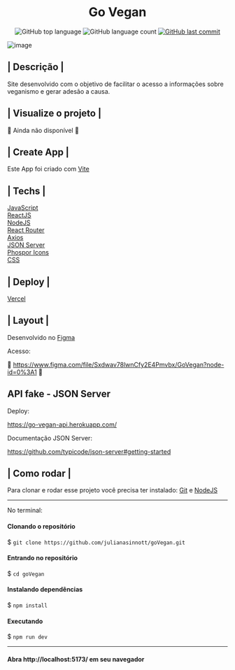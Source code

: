 <h1 align='center'> Go Vegan </h1>

<p align="center">
  <img alt="GitHub top language" src="https://img.shields.io/github/languages/top/julianasinnott/goVegan.svg?color=81B289">

  <img alt="GitHub language count" src="https://img.shields.io/github/languages/count/julianasinnott/goVegan.svg?color=B64EBF">
  
  <a href="https://github.com/julianasinnott/goVegan/commits/main">
    <img alt="GitHub last commit" src="https://img.shields.io/github/last-commit/julianasinnott/goVegan.svg?color=81B289">
  </a>
</p>

![image](https://user-images.githubusercontent.com/100887684/185830699-a2fbd6bd-4867-46a2-9635-7978c3f7ff83.png)





## | Descrição |

Site desenvolvido com o objetivo de facilitar o acesso a informações sobre veganismo e  gerar adesão a causa.

## | Visualize o projeto |

🚧 Ainda não disponível 🚧

## | Create App |

Este App foi criado com [Vite](https://vitejs.dev/) <br>

## | Techs |

[JavaScript](https://www.javascript.com/) <br>
[ReactJS](https://reactjs.org/) <br>
[NodeJS](https://nodejs.org/en/) <br>
[React Router](https://reactrouter.com/) <br>
[Axios](https://axios-http.com/ptbr/) <br>
[JSON Server](https://github.com/typicode/json-server#getting-started) <br>
[Phospor Icons](https://phosphoricons.com/) <br>
[CSS](https://www.w3.org/Style/CSS/Overview.en.html) <br>

## | Deploy |

[Vercel](https://vercel.com/)

## | Layout | 

Desenvolvido no [Figma](https://www.figma.com/)

Acesso:

🔗 https://www.figma.com/file/Sxdwav78lwnCfy2E4Pmvbx/GoVegan?node-id=0%3A1 🔗

## API fake - JSON Server

Deploy:

https://go-vegan-api.herokuapp.com/

Documentação JSON Server:

https://github.com/typicode/json-server#getting-started

## | Como rodar |

Para clonar e rodar esse projeto você precisa ter instalado: [Git](https://git-scm.com/) e [NodeJS](https://nodejs.org/en/) 

<hr>
No terminal:

#### Clonando o repositório
$ `git clone https://github.com/julianasinnott/goVegan.git`

#### Entrando no repositório
$ `cd goVegan`

#### Instalando dependências
$ `npm install`

#### Executando
$ `npm run dev`
<hr>

#### Abra http://localhost:5173/ em seu navegador 

